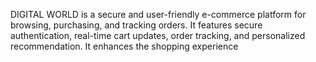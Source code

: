 DIGITAL WORLD is a secure and user-friendly e-commerce platform for browsing, purchasing, and tracking orders. It features secure
authentication, real-time cart updates, order tracking, and personalized recommendation. It enhances the shopping experience
